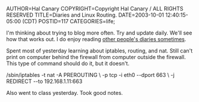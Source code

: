 AUTHOR=Hal Canary
COPYRIGHT=Copyright Hal Canary / ALL RIGHTS RESERVED
TITLE=Diaries and Linux Routing.
DATE=2003-10-01 12:40:15-05:00 (CDT)
POSTID=117
CATEGORIES=life;

I'm thinking about trying to blog more often. Try and update daily. We'll see how that works out. I do enjoy reading [other people's diaries sometimes](http://www.linux.org.uk/~telsa/Diary/diary.html).

Spent most of yesterday learning about iptables, routing, and nat. Still can't print on computer behind the firewall from computer outside the firewall. This type of command should do it, but it doesn't.

/sbin/iptables -t nat -A PREROUTING \\
  -p tcp -i eth0 --dport 663 \\
  -j REDIRECT --to 192.168.1.11:663

Also went to class yesterday. Took good notes.
